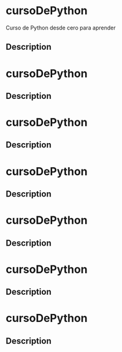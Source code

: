 # cursoDePython
Curso de Python desde cero para aprender
## Description

# cursoDePython

## Description

# cursoDePython

## Description

# cursoDePython

## Description

# cursoDePython

## Description

# cursoDePython

## Description

# cursoDePython

## Description

